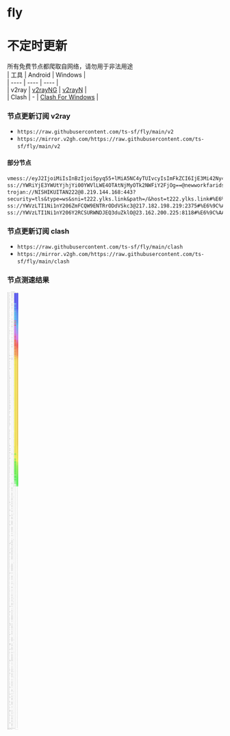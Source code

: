 # fly
# 不定时更新
所有免费节点都爬取自网络，请勿用于非法用途  
|  工具  | Android  | Windows  |  
|  ----  | ----   | ----  |  
| v2ray  | [v2rayNG](https://github.com/2dust/v2rayNG/releases) | [v2rayN](https://github.com/2dust/v2rayN/releases) |  
| Clash  | - | [Clash For Windows](https://github.com/2dust/clashN/releases) | 
  
### 节点更新订阅  v2ray
- `https://raw.githubusercontent.com/ts-sf/fly/main/v2`  
- `https://mirror.v2gh.com/https://raw.githubusercontent.com/ts-sf/fly/main/v2`  

#### 部分节点  
``` 
vmess://eyJ2IjoiMiIsInBzIjoi5pyq55+lMiA5NC4yTUIvcyIsImFkZCI6IjE3Mi42Ny4xNzAuMTMiLCJwb3J0IjoiNDQzIiwiaWQiOiI3NjIyMWJmYi1lOTJmLTRlODAtODFjNS02ZmU0OGY1MGFjMGIiLCJhaWQiOiIwIiwic2N5IjoiYXV0byIsIm5ldCI6IndzIiwidHlwZSI6Im5vbmUiLCJob3N0IjoiZ2x3ZWlkZi5zYnMiLCJwYXRoIjoiL2xpbmt3cyIsInRscyI6InRscyIsInNuaSI6Imdsd2VpZGYuc2JzIiwidGVzdF9uYW1lIjoiMiJ9
ss://YWRiYjE3YWUtYjhjYi00YWVlLWE4OTAtNjMyOTk2NWFiY2FjOg==@newworkfaridshahrivardo.abza.workers.dev:2053#US
trojan://NISHIKUITAN222@8.219.144.168:443?security=tls&type=ws&sni=t222.ylks.link&path=/&host=t222.ylks.link#%E6%9C%AA%E7%9F%A53
ss://YWVzLTI1Ni1nY206ZmFCQW9ENTRrODdVSkc3@217.182.198.219:2375#%E6%9C%AA%E7%9F%A54%201.8MB%2Fs
ss://YWVzLTI1Ni1nY206Y2RCSURWNDJEQ3duZklO@23.162.200.225:8118#%E6%9C%AA%E7%9F%A55%201.7MB%2Fs
```
### 节点更新订阅  clash
- `https://raw.githubusercontent.com/ts-sf/fly/main/clash`  
- `https://mirror.v2gh.com/https://raw.githubusercontent.com/ts-sf/fly/main/clash`  

### 节点测速结果
![image](traffic.png)
